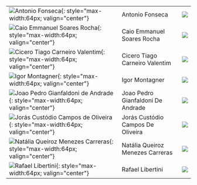 |                                                                                                                                      |                                   |                                                        |
|:-------------------------------------------------------------------------------------------------------------------------------------|:----------------------------------|:-------------------------------------------------------|
| ![Antonio Fonseca](https://avatars.githubusercontent.com/u/49568529?v=4){: style="max-width:64px; valign="center"}                   | Antonio Fonseca                   | [![](css/github.png)](http://github.com/antonioarf)    |
| ![Caio Emmanuel Soares Rocha](https://avatars.githubusercontent.com/u/87953966?v=4){: style="max-width:64px; valign="center"}        | Caio Emmanuel Soares Rocha        | [![](css/github.png)](http://github.com/cemmanuelsr)   |
| ![Cicero Tiago Carneiro Valentim](https://avatars.githubusercontent.com/u/49568618?v=4){: style="max-width:64px; valign="center"}    | Cicero Tiago Carneiro Valentim    | [![](css/github.png)](http://github.com/cicerotcv)     |
| ![Igor Montagner](https://avatars.githubusercontent.com/u/221446?v=4){: style="max-width:64px; valign="center"}                      | Igor Montagner                    | [![](css/github.png)](http://github.com/igordsm)       |
| ![Joao Pedro Gianfaldoni de Andrade](https://avatars.githubusercontent.com/u/49215007?v=4){: style="max-width:64px; valign="center"} | Joao Pedro Gianfaldoni De Andrade | [![](css/github.png)](http://github.com/jpgianfaldoni) |
| ![Jorás Custódio Campos de Oliveira](https://avatars.githubusercontent.com/u/43121361?v=4){: style="max-width:64px; valign="center"} | Jorás Custódio Campos De Oliveira | [![](css/github.png)](http://github.com/JorasOliveira) |
| ![Natália Queiroz Menezes Carreras](https://avatars.githubusercontent.com/u/62567966?v=4){: style="max-width:64px; valign="center"}  | Natália Queiroz Menezes Carreras  | [![](css/github.png)](http://github.com/nataliaqmc)    |
| ![Rafael Libertini](https://avatars.githubusercontent.com/u/37517265?v=4){: style="max-width:64px; valign="center"}                  | Rafael Libertini                  | [![](css/github.png)](http://github.com/rafikli)       |